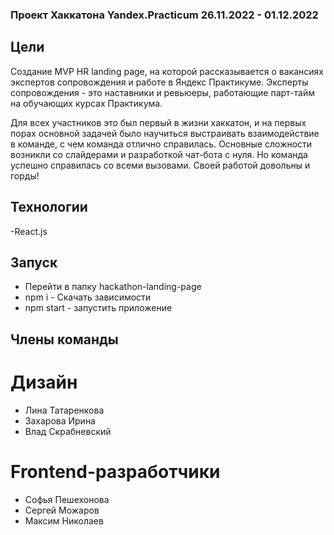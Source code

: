 ### Проект Хаккатона Yandex.Practicum 26.11.2022 - 01.12.2022

## Цели
 Создание MVP HR landing page, на которой рассказывается о вакансиях экспертов сопровождения и работе в Яндекс Практикуме. Эксперты сопровождения - это наставники и ревьюеры, работающие парт-тайм на обучающих курсах Практикума. 

 Для всех участников это был первый в жизни хаккатон, и на первых порах основной задачей было научиться выстраивать взаимодействие в команде, с чем команда отлично справилась.
 Основные сложности возникли со слайдерами и разработкой чат-бота с нуля. Но команда успешно справилась со всеми вызовами. Своей работой довольны и горды!

 ## Технологии 
 -React.js

 ## Запуск
 - Перейти в папку hackathon-landing-page
 - npm i - Скачать зависимости
 - npm start - запустить приложение

## Члены команды
 # Дизайн
 - Лина Татаренкова
 - Захарова Ирина
 - Влад Скрабневский

 # Frontend-разработчики
 - Софья Пешехонова
 - Сергей Можаров
 - Максим Николаев


